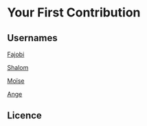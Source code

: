 # Your First Contribution

## Usernames

[Fajobi](https://github.com/camenski)

[Shalom](https://github.com/shalomYao3)

[Moïse](https://github.com/boua-moise)

[Ange](https://github.com/michaelvnge22)

## Licence
